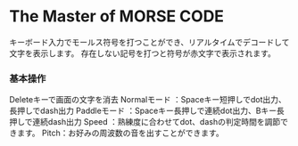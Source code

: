 # The Master of MORSE CODE
キーボード入力でモールス符号を打つことができ、リアルタイムでデコードして文字を表示します。
存在しない記号を打つと符号が赤文字で表示されます。

### 基本操作
Deleteキーで画面の文字を消去
Normalモード ：Spaceキー短押しでdot出力、長押しでdash出力
Paddleモード ：Spaceキー長押しで連続dot出力、Bキー長押しで連続dash出力
Speed ：熟練度に合わせてdot、dashの判定時間を調節できます。
Pitch：お好みの周波数の音を出すことができます。
